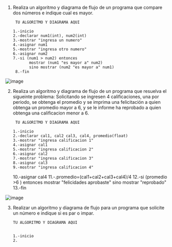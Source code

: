1. Realiza un algoritmo y diagrama de flujo de un programa que compare dos números e indique cual es mayor.
  
        TU ALGORITMO Y DIAGRAMA AQUI
        
       1.-inicio
       2.-declarar num1(int), num2(int)
       3.-mostrar "ingresa un numero"
       4.-asignar num1
       5.-mostrar "ingresa otro numero"
       6.-asignar num2
       7.-si (num1 > num2) entonces 
              mostrar (num1 "es mayor a" num2)
              sino mostrar (num2 "es mayor a" num1)
        8.-fin      
  
  
![image](https://user-images.githubusercontent.com/111439863/186460477-4f6d436e-ccb0-4f33-b3c5-f1c733a7e02a.png)


        
        
2. Realiza un algoritmo y diagrama de flujo de un programa que resuelva el sigueinte problema: Solicitando se ingresen 4 calificaciones, una por periodo, se obtenga el promedio y se imprima una felicitación a quien obtenga un promedio mayor a 6, y se le informe ha reprobado a quien obtenga una calificacion menor a 6.

        TU ALGORITMO Y DIAGRAMA AQUI

       1.-inicio
       2.-declarar cal1, cal2 cal3, cal4, promedio(float)
       3.-mostrar "ingresa calificacion 1"
       4.-asignar cal1
       5.-mostrar "ingresa calificacion 2"
       6.-asignar cal2
       7.-mostrar "ingresa calificacion 3"
       8.-asignar cal3
       9.-mostrar "ingresa calificacion 4"
      10.-asignar cal4
      11.-.promedio=(cal1+cal2+cal3+cal4)/4
      12.-si (promedio >6 ) entonces 
             mostrar "felicidades aprobaste" 
             sino mostrar "reprobado"
      13.-fin
      
      
![image](https://user-images.githubusercontent.com/111439863/186466367-58f54352-9ade-4eba-9171-fa26eb070e89.png)
      
      
 3. Realizar un algoritmo y diagrama de flujo para un programa que solicite un número e indique si es par o impar.

        TU ALGORITMO Y DIAGRAMA AQUI
        
        
        1.-inicio
        2.
